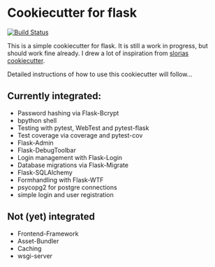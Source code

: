 # Cookiecutter for flask

[![Build Status](https://travis-ci.org/on3iro/cookiecutter-flask.svg)](https://travis-ci.org/on3iro/cookiecutter-flask)

This is a simple cookiecutter for flask. It is still a work in progress, but should work fine already. I drew a lot of inspiration from [slorias cookiecutter](https://github.com/sloria/cookiecutter-flask).

Detailed instructions of how to use this cookiecutter will follow...

## Currently integrated:
* Password hashing via Flask-Bcrypt
* bpython shell
* Testing with pytest, WebTest and pytest-flask
* Test coverage via coverage and pytest-cov
* Flask-Admin
* Flask-DebugToolbar
* Login management with Flask-Login
* Database migrations via Flask-Migrate
* Flask-SQLAlchemy
* Formhandling with Flask-WTF
* psycopg2 for postgre connections
* simple login and user registration

## Not (yet) integrated
* Frontend-Framework
* Asset-Bundler
* Caching
* wsgi-server
